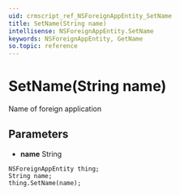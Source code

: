 ```yaml
---
uid: crmscript_ref_NSForeignAppEntity_SetName
title: SetName(String name)
intellisense: NSForeignAppEntity.SetName
keywords: NSForeignAppEntity, GetName
so.topic: reference
---
```


# SetName(String name)

Name of foreign application

## Parameters

* **name** String

```crmscript
NSForeignAppEntity thing;
String name;
thing.SetName(name);
```


